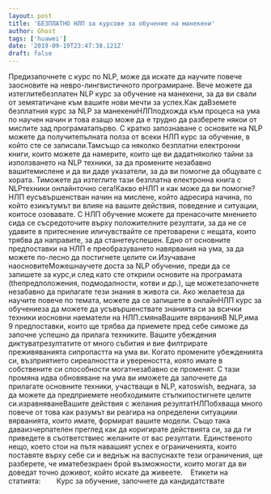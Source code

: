 ```yaml
---
layout: post
title: 'БЕЗПЛАТНО НЛП за курсове за обучение на манекени'
author: Ghost
tags: ['huawei']
date: '2019-09-19T23:47:38.121Z'
draft: false
---
```


Предизапочнете с курс по NLP, може да искате да научите повече заосновите на невро-лингвистичното програмиране. Вече можете да изтеглитебезплатен NLP курс за обучение на манекени, за да ви свали от земятатичане към вашите нови мечти за успех.Как даВземете безплатния курс за NLP за манекениНЛПподхожда към процеса на ума по научен начин и това езащо може да е трудно да разберете някои от мислите зад програматапърво. С кратко запознаване с основите на NLP можете да получитепълната полза от всеки НЛП курс за обучение, в който сте се записали.Тамсъщо са няколко безплатни електронни книги, които можете да намерите, които ще ви дадатняколко тайни за използването на NLP техники, за да промените незабавно вашитемислене и да ви даде указатели, за да ви помогне да общувате с хората. Тиможете да изтеглите тази безплатна електронна книга с NLPтехники онлайнточно сега!Какво еНЛП и как може да ви помогне?НЛП еусъвършенстван начин на мислене, който адресира начина, по който езикътумът ви влияе на вашите действия, поведение и ситуации, коитосе озовавате. С НЛП обучение можете да пренасочите мнението сида се съсредоточите върху положителните резултати, за да не се удавите в притеснение иличувствайте се претоварени с нещата, които трябва да направите, за да станетеуспешен. Едно от основните предпоставки на НЛП е преобразуването навярвания на ума, за да можете по-лесно да постигнете целите си.Изучаване наосновитеМожешнаучете доста за NLP обучение, преди да се запишете за курс,и след като сте открили основите на програмата (theпредположения, подмодалности, котви и др.), ще можетезапочнете незабавно да прилагате тези знания в живота си. Ако желаетеза да научите повече по темата, можете да се запишете в онлайнНЛП курс за обучениеза да можете да усъвършенствате знанията си за всички техники иосновни наематели на НЛП.смянаВашите вярванияВ NLP,има 9 предпоставки, които ще трябва да приемете пред себе симоже да започне успешно да прилага техниките. Вашите убеждения диктуватрезултатите от много събития и вие филтрирате преживяванията сипропастта на ума ви. Когато промените убежденията си, възприятието сиреалността и увереността, която имате в собствените си способности могатнезабавно се променят. С тази промяна идва обновяване на ума ви иможете да започнете да прилагате основните техники, участващи в NLP, катоswish, веднага, за да можете да предприемете необходимите стъпкипостигнете целите си.изравняванеВашите действия с желания резултатНЛПобхваща много повече от това как разумът ви реагира на определени ситуациии вярванията, които имате, формират вашите модели. Също така даваизчерпателен преглед как да коригирате действията си, за да ги приведете в съответствиес желаните от вас резултати. Единственото нещо, което стои на пътя навашият успех е ограниченията, които поставяте върху себе си и веднъж на васпуснахте тези ограничения, ще разберете, че иматебезкраен брой възможности, които могат да ви доведат точно доживот, който искате да живеете.    Етикети на статията:        Курс за обучение, започнете да кандидатствате
